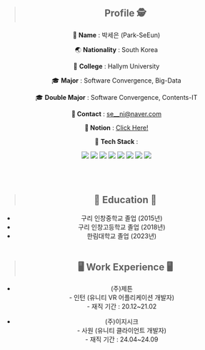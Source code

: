 <div align=center>

> ## Profile 🕵️

👧 **Name** : 박세은 (Park-SeEun)

🌏 **Nationality** : South Korea

🏫 **College** : Hallym University

🎓 **Major** : Software Convergence, Big-Data


🎓 **Double Major** : Software Convergence, Contents-IT


**📱 Contact** : se__ni@naver.com


**🔗 Notion** : [Click Here!](https://www.notion.so/IT-b41c8b308de04217b1ae92936ba9cd66?pvs=4)


:orange_book: **Tech Stack** : 

 
<img src="https://img.shields.io/badge/Java-F7DF1E?style=flat-square&logo=JavaScript&logoColor=white"/>
<img src="https://img.shields.io/badge/C-A8B9CC?style=flat-square&logo=C&logoColor=white"/>
<img src="https://img.shields.io/badge/C%23-00599C?style=flat-square&logo=C&logoColor=white"/>
<img src="https://img.shields.io/badge/cplusplus-00599C?style=flat-square&logo=cplusplus&logoColor=white"/>
<!-- <img src="https://img.shields.io/badge/Python-3776AB?style=flat-square&logo=Python&logoColor=white"/> -->
<img src="https://img.shields.io/badge/R-276DC3?style=flat-square&logo=R&logoColor=white"/>
<img src="https://img.shields.io/badge/flutter-02569B?style=flat-square&logo=flutter&logoColor=white"/>
<img src="https://img.shields.io/badge/Unity-0E1128?style=flat-square&logo=Unity&logoColor=white"/>
<img src="https://img.shields.io/badge/UE5-0E1128?style=flat-square&logo=Unreal Engine&logoColor=white"/>

<br/><br/>
> ## 	🏫 Education 🏫
 - 구리 인창중학교 졸업 (2015년)   
 - 구리 인창고등학교 졸업 (2018년)   
 - 한림대학교 졸업 (2023년)
<br/><br/>
> ## 	🖥 Work Experience 🖥
 - (주)제튼<br/>
 \- 인턴 (유니티 VR 어플리케이션 개발자)<br/>
 \- 재직 기간 : 20.12~21.02

 - (주)이지시크<br/>
 \- 사원 (유니티 클라이언트 개발자)<br/>
 \- 재직 기간 : 24.04~24.09
